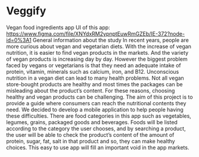 # Veggify
 Vegan food ingredients app
 UI of this app: https://www.figma.com/file/XNYdxRM2ypnptEuwRmGZEb/IE-372?node-id=0%3A1
 General information about the study
In recent years, people are more curious about vegan and vegetarian diets. With the
increase of vegan nutrition, it is easier to find vegan products in the markets. And the variety
of vegan products is increasing day by day. However the biggest problem faced by vegans or
vegetarians is that they need an adequate intake of protein, vitamin, minerals such as calcium,
iron, and B12. Unconscious nutrition in a vegan diet can lead to many health problems. Not
all vegan store-bought products are healthy and most times the packages can be misleading
about the product’s content. For these reasons, choosing healthy and vegan products can be
challenging.
The aim of this project is to provide a guide where consumers can reach the nutritional
contents they need. We decided to develop a mobile application to help people having these
difficulties. There are food categories in this app such as vegetables, legumes, grains,
packaged goods and beverages. Foods will be listed according to the category the user
chooses, and by searching a product, the user will be able to check the product’s content of
the amount of protein, sugar, fat, salt in that product and so, they can make healthy choices.
This easy to use app will fill an important void in the app markets.
